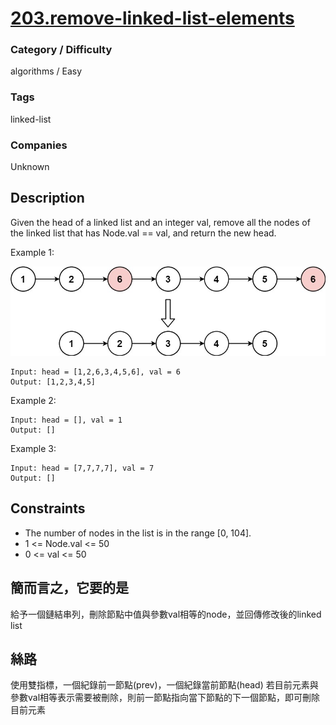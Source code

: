 # [203.remove-linked-list-elements](https://leetcode.com/problems/remove-linked-list-elements/)

### Category / Difficulty
algorithms / Easy

### Tags
linked-list
	 		
### Companies
Unknown

## Description
Given the head of a linked list and an integer val, remove all the nodes of the linked list that has Node.val == val, and return the new head.

Example 1:

![image info](./img/203e1.jpg)
```
Input: head = [1,2,6,3,4,5,6], val = 6
Output: [1,2,3,4,5]
```

Example 2:
```
Input: head = [], val = 1
Output: []
```

Example 3:
```
Input: head = [7,7,7,7], val = 7
Output: []
```

## Constraints
- The number of nodes in the list is in the range [0, 104].
- 1 <= Node.val <= 50
- 0 <= val <= 50

## 簡而言之，它要的是
給予一個鏈結串列，刪除節點中值與參數val相等的node，並回傳修改後的linked list

## 絲路
使用雙指標，一個紀錄前一節點(prev)，一個紀錄當前節點(head)
若目前元素與參數val相等表示需要被刪除，則前一節點指向當下節點的下一個節點，即可刪除目前元素


